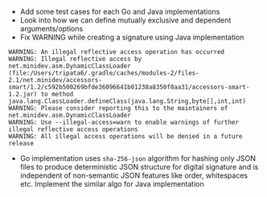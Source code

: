- Add some test cases for each Go and Java implementations
- Look into how we can define mutually exclusive and dependent arguments/options
- Fix WARNING while creating a signature using Java implementation
```
WARNING: An illegal reflective access operation has occurred
WARNING: Illegal reflective access by net.minidev.asm.DynamicClassLoader (file:/Users/tripata6/.gradle/caches/modules-2/files-2.1/net.minidev/accessors-smart/1.2/c592b500269bfde36096641b01238a8350f8aa31/accessors-smart-1.2.jar) to method java.lang.ClassLoader.defineClass(java.lang.String,byte[],int,int)
WARNING: Please consider reporting this to the maintainers of net.minidev.asm.DynamicClassLoader
WARNING: Use --illegal-access=warn to enable warnings of further illegal reflective access operations
WARNING: All illegal access operations will be denied in a future release
```
- Go implementation uses `sha-256-json` algorithm for hashing only JSON files to produce deterministic JSON structure for digital signature and is independent of non-semantic JSON features like order, whitespaces etc. Implement the similar algo for Java implementation